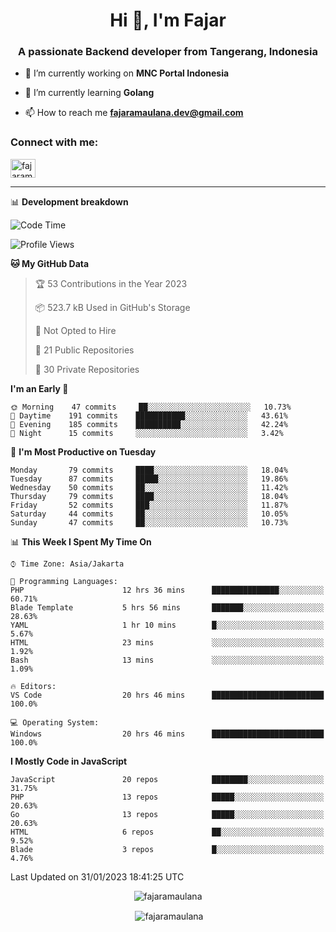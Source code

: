 <h1 align="center">Hi 👋, I'm Fajar</h1>
<h3 align="center">A passionate Backend developer from Tangerang, Indonesia</h3>

<!-- <p align="left"> <img src="https://komarev.com/ghpvc/?username=fajaramaulana&label=Profile%20views&color=0e75b6&style=flat" alt="fajaramaulana" /> </p> -->

- 🔭 I’m currently working on **MNC Portal Indonesia**

- 🌱 I’m currently learning **Golang**

- 📫 How to reach me **fajaramaulana.dev@gmail.com**

<h3 align="left">Connect with me:</h3>
<p align="left">
<a href="https://linkedin.com/in/fajar-agus-maulana-73533a180/" target="blank"><img align="center" src="https://raw.githubusercontent.com/rahuldkjain/github-profile-readme-generator/master/src/images/icons/Social/linked-in-alt.svg" alt="fajaramaulana" height="30" width="40" /></a>
</p>

-------

📊 **Development breakdown**
<!--START_SECTION:waka-->
![Code Time](http://img.shields.io/badge/Code%20Time-856%20hrs%2054%20mins-blue)

![Profile Views](http://img.shields.io/badge/Profile%20Views-186-blue)

**🐱 My GitHub Data** 

> 🏆 53 Contributions in the Year 2023
 > 
> 📦 523.7 kB Used in GitHub's Storage 
 > 
> 🚫 Not Opted to Hire
 > 
> 📜 21 Public Repositories 
 > 
> 🔑 30 Private Repositories  
 > 
**I'm an Early 🐤** 

```text
🌞 Morning    47 commits     ██░░░░░░░░░░░░░░░░░░░░░░░   10.73% 
🌆 Daytime    191 commits    ███████████░░░░░░░░░░░░░░   43.61% 
🌃 Evening    185 commits    ██████████░░░░░░░░░░░░░░░   42.24% 
🌙 Night      15 commits     ░░░░░░░░░░░░░░░░░░░░░░░░░   3.42%

```
📅 **I'm Most Productive on Tuesday** 

```text
Monday       79 commits     ████░░░░░░░░░░░░░░░░░░░░░   18.04% 
Tuesday      87 commits     █████░░░░░░░░░░░░░░░░░░░░   19.86% 
Wednesday    50 commits     ██░░░░░░░░░░░░░░░░░░░░░░░   11.42% 
Thursday     79 commits     ████░░░░░░░░░░░░░░░░░░░░░   18.04% 
Friday       52 commits     ███░░░░░░░░░░░░░░░░░░░░░░   11.87% 
Saturday     44 commits     ██░░░░░░░░░░░░░░░░░░░░░░░   10.05% 
Sunday       47 commits     ██░░░░░░░░░░░░░░░░░░░░░░░   10.73%

```


📊 **This Week I Spent My Time On** 

```text
⌚︎ Time Zone: Asia/Jakarta

💬 Programming Languages: 
PHP                      12 hrs 36 mins      ███████████████░░░░░░░░░░   60.71% 
Blade Template           5 hrs 56 mins       ███████░░░░░░░░░░░░░░░░░░   28.63% 
YAML                     1 hr 10 mins        █░░░░░░░░░░░░░░░░░░░░░░░░   5.67% 
HTML                     23 mins             ░░░░░░░░░░░░░░░░░░░░░░░░░   1.92% 
Bash                     13 mins             ░░░░░░░░░░░░░░░░░░░░░░░░░   1.09%

🔥 Editors: 
VS Code                  20 hrs 46 mins      █████████████████████████   100.0%

💻 Operating System: 
Windows                  20 hrs 46 mins      █████████████████████████   100.0%

```

**I Mostly Code in JavaScript** 

```text
JavaScript               20 repos            ████████░░░░░░░░░░░░░░░░░   31.75% 
PHP                      13 repos            █████░░░░░░░░░░░░░░░░░░░░   20.63% 
Go                       13 repos            █████░░░░░░░░░░░░░░░░░░░░   20.63% 
HTML                     6 repos             ██░░░░░░░░░░░░░░░░░░░░░░░   9.52% 
Blade                    3 repos             █░░░░░░░░░░░░░░░░░░░░░░░░   4.76%

```



 Last Updated on 31/01/2023 18:41:25 UTC
<!--END_SECTION:waka-->
<p align="center"><img align="center" src="https://github-readme-stats.vercel.app/api/top-langs?username=fajaramaulana&show_icons=true&locale=en&layout=compact" alt="fajaramaulana" /></p>

<p align="center">&nbsp;<img align="center" src="https://github-readme-stats.vercel.app/api?username=fajaramaulana&show_icons=true&locale=en" alt="fajaramaulana" /></p>
